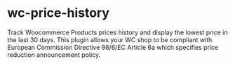 # wc-price-history
Track Woocommerce Products prices history and display the lowest price in the last 30 days. This plugin allows your WC shop to be compliant with European Commission Directive 98/6/EC Article 6a which specifies price reduction announcement policy.
